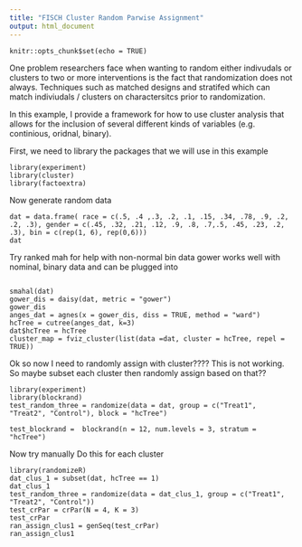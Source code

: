 ```yaml
---
title: "FISCH Cluster Random Parwise Assignment"
output: html_document
---
```


```{r setup, include=FALSE}
knitr::opts_chunk$set(echo = TRUE)
```
One problem researchers face when wanting to random either indivudals or clusters to two or more interventions is the fact that randomization does not always.  Techniques such as matched designs and stratifed which can match indiviudals / clusters on charactersitcs prior to randomization.

In this example, I provide a framework for how to use cluster analysis that allows for the inclusion of several different kinds of variables (e.g. continious, oridnal, binary).     

First, we need to library the packages that we will use in this example
```{r}
library(experiment)
library(cluster)
library(factoextra)
```
Now generate random data
```{r}
dat = data.frame( race = c(.5, .4 ,.3, .2, .1, .15, .34, .78, .9, .2, .2, .3), gender = c(.45, .32, .21, .12, .9, .8, .7,.5, .45, .23, .2, .3), bin = c(rep(1, 6), rep(0,6)))
dat
```

Try ranked mah for help with non-normal bin data
gower works well with nominal, binary data and can be plugged into 
```{r}

smahal(dat)
gower_dis = daisy(dat, metric = "gower")
gower_dis
anges_dat = agnes(x = gower_dis, diss = TRUE, method = "ward")
hcTree = cutree(anges_dat, k=3)
dat$hcTree = hcTree
cluster_map = fviz_cluster(list(data =dat, cluster = hcTree, repel = TRUE))
```
Ok so now I need to randomly assign with cluster????
This is not working.  So maybe subset each cluster then randomly assign based on that??
```{r}
library(experiment)
library(blockrand)
test_random_three = randomize(data = dat, group = c("Treat1", "Treat2", "Control"), block = "hcTree")

test_blockrand =  blockrand(n = 12, num.levels = 3, stratum = "hcTree")
```
Now try manually
Do this for each cluster
```{r}
library(randomizeR)
dat_clus_1 = subset(dat, hcTree == 1)
dat_clus_1
test_random_three = randomize(data = dat_clus_1, group = c("Treat1", "Treat2", "Control"))
test_crPar = crPar(N = 4, K = 3)
test_crPar
ran_assign_clus1 = genSeq(test_crPar)
ran_assign_clus1
```



